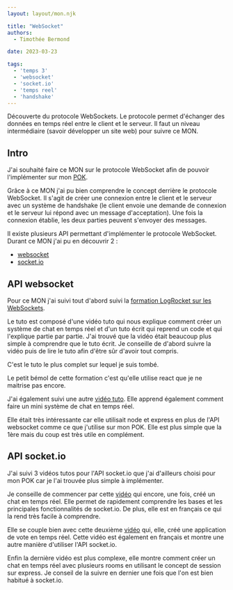 ```yaml
---
layout: layout/mon.njk

title: "WebSocket"
authors:
  - Timothée Bermond

date: 2023-03-23

tags:
  - 'temps 3'
  - 'websocket'
  - 'socket.io'
  - 'temps reel'
  - 'handshake'
---
```


<!-- début résumé -->
Découverte du protocole WebSockets.
Le protocole permet d'échanger des données en temps réel entre le client et le serveur.
Il faut un niveau intermédiaire (savoir développer un site web) pour suivre ce MON.
<!-- fin résumé -->

## Intro

J'ai souhaité faire ce MON sur le protocole WebSocket afin de pouvoir l'implémenter sur mon [POK](../../../../pok/TB/Mes_POK/WebSocket).

Grâce à ce MON j'ai pu bien comprendre le concept derrière le protocole WebSocket. Il s'agit de créer une connexion entre le client et le serveur avec un système de handshake (le client envoie une demande de connexion et le serveur lui répond avec un message d'acceptation). Une fois la connexion établie, les deux parties peuvent s'envoyer des messages.

Il existe plusieurs API permettant d'implémenter le protocole WebSocket. Durant ce MON j'ai pu en découvrir 2 :
- [websocket](https://www.npmjs.com/package/websocket)
- [socket.io](https://socket.io/)

## API websocket

Pour ce MON j'ai suivi tout d'abord suivi la [formation LogRocket sur les WebSockets](https://blog.logrocket.com/websocket-tutorial-real-time-node-react/). 

Le tuto est composé d'une vidéo tuto qui nous explique comment créer un système de chat en temps réel et d'un tuto écrit qui reprend un code et qui l'explique partie par partie. J'ai trouvé que la vidéo était beaucoup plus simple à comprendre que le tuto écrit. Je conseille de d'abord suivre la vidéo puis de lire le tuto afin d'être sûr d'avoir tout compris.

C'est le tuto le plus complet sur lequel je suis tombé.

Le petit bémol de cette formation c'est qu'elle utilise react que je ne maitrise pas encore.


J'ai également suivi une autre [vidéo tuto](https://www.youtube.com/watch?v=wV-fDdHhGqs&ab_channel=Vuka). Elle apprend également comment faire un mini système de chat en temps réel.

Elle était très intéressante car elle utilisait node et express en plus de l'API websocket comme ce que j'utilise sur mon POK. Elle est plus simple que la 1ère mais du coup est très utile en complément.

## API socket&#46;io

J'ai suivi 3 vidéos tutos pour l'API socket.io que j'ai d'ailleurs choisi pour mon POK car je l'ai trouvée plus simple à implémenter.

Je conseille de commencer par cette [vidéo](https://www.youtube.com/watch?v=7uwRTSYq5lY&t=1105s&ab_channel=Pentiminax) qui encore, une fois, créé un chat en temps réel. Elle permet de rapidement comprendre les bases et les principales fonctionnalités de socket&#46;io. De plus, elle est en français ce qui la rend très facile à comprendre.

Elle se couple bien avec cette deuxième [vidéo](https://www.youtube.com/watch?v=9Jup6YUshak&ab_channel=ThomasMouchelet) qui, elle, créé une application de vote en temps réel. Cette vidéo est également en français et montre une autre manière d'utiliser l'API socket&#46;io.

Enfin la dernière vidéo est plus complexe, elle montre comment créer un chat en temps réel avec plusieurs rooms en utilisant le concept de session sur express. Je conseil de la suivre en dernier une fois que l'on est bien habitué à socket&#46;io. 